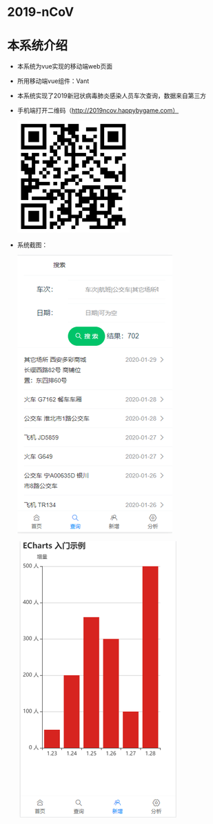 # 2019-nCoV
# 本系统介绍

* 本系统为vue实现的移动端web页面

* 所用移动端vue组件：Vant

* 本系统实现了2019新冠状病毒肺炎感染人员车次查询，数据来自第三方

* 手机端打开二维码（http://2019ncov.happybygame.com）

  ![](./截图/二维码.png)

* 系统截图：

  ![](./截图/查询.png)

  ​	![](./截图/统计.png)